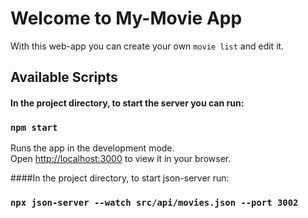 # Welcome to My-Movie App

With this web-app you can create your own `movie list` and edit it.

## Available Scripts

#### In the project directory, to start the server you can run:

### `npm start`

Runs the app in the development mode.\
Open [http://localhost:3000](http://localhost:3000) to view it in your browser.

####In the project directory, to start json-server run:

### `npx json-server --watch src/api/movies.json --port 3002`

